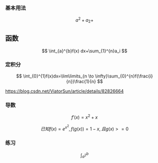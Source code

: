 ### 基本用法

$$
a^2+a_2+
$$

## 函数


$$
\int_{a}^{b}f(x) dx+\sum_{1}^{n}a_i
$$

### 定积分

$$
\int_{0}^{1}f(x)dx=\lim\limits_{n \to \infty}\sum_{0}^{n}f(\frac{i}{n})\frac{1}{n}
$$

https://blog.csdn.net/ViatorSun/article/details/82826664





### 导数

$$
{f}'(x)=x^2+x
$$




$$
已知 f(x)=e^{x^2},f(g(x))=1-x,且g(x)>=0
$$

### 练习

$$
\int_{a^2}^b
$$

